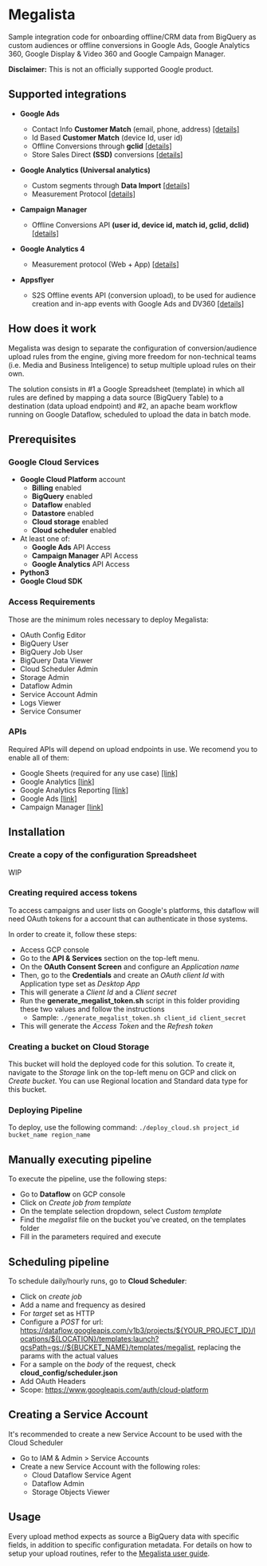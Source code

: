 # Megalista

Sample integration code for onboarding offline/CRM data from BigQuery as custom audiences or offline conversions in Google Ads, Google Analytics 360, Google Display & Video 360 and Google Campaign Manager.

**Disclaimer:** This is not an officially supported Google product.

## Supported integrations
- **Google Ads**
  - Contact Info **Customer Match** (email, phone, address) [[details]](https://support.google.com/google-ads/answer/6379332?&ref_topic=6296507)
  - Id Based **Customer Match** (device Id, user id)
  - Offline Conversions through **gclid** [[details]](https://support.google.com/google-ads/answer/2998031?)
  - Store Sales Direct **(SSD)** conversions [[details]](https://support.google.com/google-ads/answer/9995886?hl=en)

- **Google Analytics (Universal analytics)**
  - Custom segments through **Data Import** [[details]](https://support.google.com/analytics/answer/3191589?hl=en)
  - Measurement Protocol [[details]](https://developers.google.com/analytics/devguides/collection/protocol/v1#:~:text=Measurement%20Protocol%20Overview%20bookmark_border&text=The%20Google%20Analytics%20Measurement%20Protocol,directly%20to%20Google%20Analytics%20servers.)

- **Campaign Manager**
  - Offline Conversions API **(user id, device id, match id, gclid, dclid)** [[details]](https://developers.google.com/doubleclick-advertisers/guides/conversions_upload)

- **Google Analytics 4**
  - Measurement protocol (Web + App) [[details]](https://developers.google.com/analytics/devguides/collection/protocol/ga4)

- **Appsflyer**
  - S2S Offline events API (conversion upload), to be used for audience creation and in-app events with Google Ads and DV360 [[details]](https://support.appsflyer.com/hc/en-us/articles/207034486-API-de-eventos-de-servidor-para-servidor-S2S-mobile-para-mobile)

## How does it work
Megalista was design to separate the configuration of conversion/audience upload rules from the engine, giving more freedom for non-technical teams (i.e. Media and Business Inteligence) to setup multiple upload rules on their own.

The solution consists in #1 a Google Spreadsheet (template) in which all rules are defined by mapping a data source (BigQuery Table) to a destination (data upload endpoint) and #2, an apache beam workflow running on Google Dataflow, scheduled to upload the data in batch mode.

## Prerequisites

### Google Cloud Services
- **Google Cloud Platform** account
  - **Billing** enabled
  - **BigQuery** enabled
  - **Dataflow** enabled
  - **Datastore** enabled
  - **Cloud storage** enabled
  - **Cloud scheduler** enabled
- At least one of:
  - **Google Ads** API Access
  - **Campaign Manager** API Access
  - **Google Analytics** API Access
- **Python3**
- **Google Cloud SDK**

### Access Requirements
Those are the minimum roles necessary to deploy Megalista:
- OAuth Config Editor
- BigQuery User
- BigQuery Job User
- BigQuery Data Viewer
- Cloud Scheduler Admin
- Storage Admin
- Dataflow Admin
- Service Account Admin
- Logs Viewer
- Service Consumer

### APIs
Required APIs will depend on upload endpoints in use. We recomend you to enable all of them:
- Google Sheets (required for any use case) [[link]](https://console.cloud.google.com/apis/library/sheets.googleapis.com)
- Google Analytics [[link]](https://console.cloud.google.com/apis/library/analytics.googleapis.com)
- Google Analytics Reporting [[link]](https://console.cloud.google.com/apis/library/analyticsreporting.googleapis.com)
- Google Ads [[link]](https://console.cloud.google.com/apis/library/googleads.googleapis.com)
- Campaign Manager [[link]](https://console.cloud.google.com/apis/library/dfareporting.googleapis.com)


## Installation

### Create a copy of the configuration Spreadsheet
WIP

### Creating required access tokens
To access campaigns and user lists on Google's platforms, this dataflow will need OAuth tokens for a account that can authenticate in those systems.

In order to create it, follow these steps:
 - Access GCP console
 - Go to the **API & Services** section on the top-left menu.
 - On the **OAuth Consent Screen** and configure an *Application name*
 - Then, go to the **Credentials** and create an *OAuth client Id* with Application type set as *Desktop App*
 - This will generate a *Client Id* and a *Client secret*
 - Run the **generate_megalist_token.sh** script in this folder providing these two values and follow the instructions
   - Sample: `./generate_megalist_token.sh client_id client_secret`
 - This will generate the *Access Token* and the *Refresh token*

### Creating a bucket on Cloud Storage
This bucket will hold the deployed code for this solution. To create it, navigate to the *Storage* link on the top-left menu on GCP and click on *Create bucket*. You can use Regional location and Standard data type for this bucket.

### Deploying Pipeline
To deploy, use the following command:
`./deploy_cloud.sh project_id bucket_name region_name`

## Manually executing pipeline
To execute the pipeline, use the following steps: 
- Go to **Dataflow** on GCP console
- Click on *Create job from template*
- On the template selection dropdown, select *Custom template* 
- Find the *megalist* file on the bucket you've created, on the templates folder
- Fill in the parameters required and execute

## Scheduling pipeline
To schedule daily/hourly runs, go to **Cloud Scheduler**:
- Click on *create job* 
- Add a name and frequency as desired
- For *target* set as HTTP
- Configure a *POST* for url: https://dataflow.googleapis.com/v1b3/projects/${YOUR_PROJECT_ID}/locations/${LOCATION}/templates:launch?gcsPath=gs://${BUCKET_NAME}/templates/megalist, replacing the params with the actual values
- For a sample on the *body* of the request, check **cloud_config/scheduler.json**
- Add OAuth Headers
- Scope: https://www.googleapis.com/auth/cloud-platform

## Creating a Service Account
It's recommended to create a new Service Account to be used with the Cloud Scheduler
- Go to IAM & Admin > Service Accounts
- Create a new Service Account with the following roles:
    - Cloud Dataflow Service Agent
    - Dataflow Admin
    - Storage Objects Viewer


## Usage
Every upload method expects as source a BigQuery data with specific fields, in addition to specific configuration metadata. For details on how to setup your upload routines, refer to the [Megalista user guide](https://github.com/google/megalista/blob/main/documentation/Megalista%20-%20Technical%20User%20Guide%20-%20EXTERNAL.pdf).